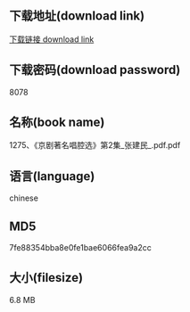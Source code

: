 ## 下载地址(download link)
[下载链接 download link](https://voluble-croquembouche-d321dc.netlify.app/?s=1275%E3%80%81%E3%80%8A%E4%BA%AC%E5%89%A7%E8%91%97%E5%90%8D%E5%94%B1%E8%85%94%E9%80%89%E3%80%8B%E7%AC%AC2%E9%9B%86_%E5%BC%A0%E5%BB%BA%E6%B0%91_.pdf)

## 下载密码(download password)
8078

## 名称(book name)
1275、《京剧著名唱腔选》第2集_张建民_.pdf.pdf

## 语言(language)
chinese

## MD5
7fe88354bba8e0fe1bae6066fea9a2cc

## 大小(filesize)
6.8 MB
